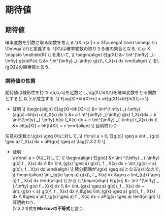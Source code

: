 # 期待値
## 期待値
確率変数を引数に取る関数を考える.\\(X=\\{x | x = X(\omega) \land \omega \in \Omega \\}\\)と定義する.
\\(X\\)は確率変数の取りうる値の集合となる.
\\[
	g: X \mapsto \mathbb{R}
\\]
を用いて,
\\[
\begin{align}
E[g(X)] &= \int^{\infty} _{-\infty} g(x)dP(x) \\\\
 &= \int^{\infty} _{-\infty} g(x)\\, f_X(x) dx
\end{align}
\\]
を\\(g(X)\\)の期待値と言う.

### 期待値の性質
期待値は線形性を持つ.\\(a,b,c\\)を定数とし,\\(g(X),h(X)\\)を確率変数をとる関数とすると,以下が成立する.
\\[
E[ag(X)+bh(X)+c] = aE[g(X)]+bE[h(X)]+c
\\]
- 証明
\\[
\begin{align}
E[ag(X)+bh(X)+c] &= \int^{\infty} _{-\infty} (ag(x)+bh(x)+c)f_X(x) dx \\\\
&= a \int^{\infty} _{-\infty} g(x) f_X(x)dx + b \int^{\infty} _{-\infty} h(x) f_X(x) dx + c \int^{\infty} _{-\infty} f_X(x) dx \\\\
&= aE[g(X)] + bE[h(X)] + c
\end{align}
\\]
証明終わり.  

任意の定数と\\(g(x) \geq 0\\)に対して,
\\[
	\forall a > 0, E[g(x)] \geq a \int _ {g(x) \geq a} f_X(x) dx = aP(g(x) \geq a) \tag{2.3.2.1}
\\]

- 証明  
\\(\forall a > 0\\)に対して,
\\[
\begin{align}
	 E[g(x)] &= \int ^{\infty} _ {-\infty} g(x) f _ X(x) dx \\\\
	 &= \int_{g(x) \geq a} g(x)\\, f _ X(x) dx + \int_{g(x) < a} g(x)\\, f _ X(x) dx
\end{align}
\\]
積分範囲が\\(g(x) \geq a\\)となる\\(x\\)なので,
\\[
\begin{align}
\int_{g(x) \geq a} g(x)\\, f _ X(x) dx &\geq a \int_{g(x) \geq a} f _ X(x) dx
\end{align}
\\]
から
\\[
\begin{align}
	 E[g(x)] &= \int ^{\infty} _ {-\infty} g(x) f _ X(x) dx \\\\
	 &= \int_{g(x) \geq a} g(x)\\, f _ X(x) dx + \int_{g(x) < a} g(x)\\, f _ X(x) dx \\\\
	 &\geq \int_{g(x) \geq a} g(x)\\, f _ X(x) dx \\\\
	 &\geq a \int_{g(x) \geq a} f _ X(x) dx = aP(g(x) \geq a)
\end{align}
\\]
証明終わり.  
(2.3.2.1)式を**Markovの不等式**と言う.
